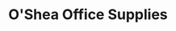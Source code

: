 ---
title: "O'Shea Office Supplies"
url: /ballincollig/oshea-office-supplies/
shop: Schreibwaren
---